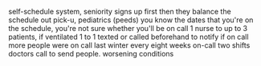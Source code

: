 self-schedule system, seniority signs up first
then they balance the schedule out
pick-u, pediatrics (peeds)
you know the dates that you're on the schedule, you're not sure whether you'll be on call
1 nurse to up to 3 patients, if ventilated 1 to 1
texted or called beforehand to notify if on call
more people were on call last winter
every eight weeks on-call two shifts
doctors call to send people.
worsening conditions
